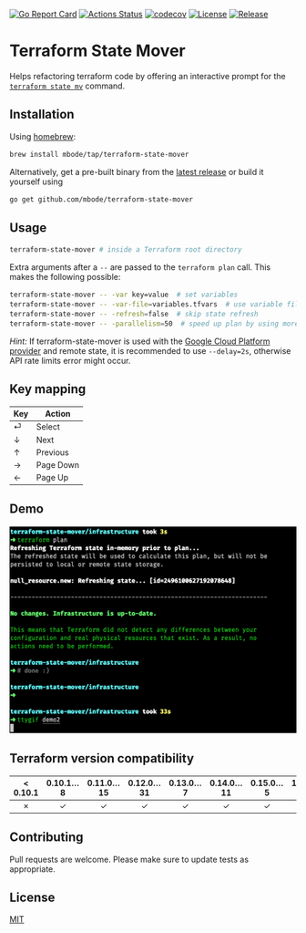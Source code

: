 [![Go Report Card](https://goreportcard.com/badge/github.com/mbode/terraform-state-mover)](https://goreportcard.com/report/github.com/mbode/terraform-state-mover)
[![Actions Status](https://github.com/mbode/terraform-state-mover/workflows/Check/badge.svg)](https://github.com/mbode/terraform-state-mover/actions)
[![codecov](https://codecov.io/gh/mbode/terraform-state-mover/branch/master/graph/badge.svg)](https://codecov.io/gh/mbode/terraform-state-mover)
[![License](https://img.shields.io/github/license/mbode/terraform-state-mover)](https://github.com/mbode/terraform-state-mover/blob/master/LICENSE)
[![Release](https://img.shields.io/github/v/release/mbode/terraform-state-mover)](https://github.com/mbode/terraform-state-mover/releases/latest)

# Terraform State Mover

Helps refactoring terraform code by offering an interactive prompt for the [`terraform state mv`](https://www.terraform.io/docs/commands/state/mv.html) command.

## Installation

Using [homebrew](https://brew.sh/):
```bash
brew install mbode/tap/terraform-state-mover
```

Alternatively, get a pre-built binary from the [latest release](https://github.com/mbode/terraform-state-mover/releases/latest) or build it yourself using

```bash
go get github.com/mbode/terraform-state-mover
```

## Usage

```bash
terraform-state-mover # inside a Terraform root directory
```

Extra arguments after a `--` are passed to the `terraform plan` call. This makes the following possible:
```bash
terraform-state-mover -- -var key=value  # set variables
terraform-state-mover -- -var-file=variables.tfvars  # use variable files
terraform-state-mover -- -refresh=false  # skip state refresh
terraform-state-mover -- -parallelism=50  # speed up plan by using more concurrent operations
```

*Hint:*
If terraform-state-mover is used with the [Google Cloud Platform provider](https://www.terraform.io/docs/providers/google/index.html) and remote state, it is recommended to use `--delay=2s`, otherwise API rate limits error might occur.

## Key mapping
| Key | Action    |
|-----|-----------|
| ⏎   | Select    |
| ↓   | Next      |
| ↑   | Previous  |
| →   | Page Down |
| ←   | Page Up   |

## Demo

![](demo.gif)

## Terraform version compatibility

| < 0.10.1 | 0.10.1…8 | 0.11.0…15 | 0.12.0…31 | 0.13.0…7 | 0.14.0…11 | 0.15.0…5 | 1.0.0…11 |
|:--------:|:--------:|:---------:|:---------:|:--------:|:---------:|:--------:|:--------:|
| ✗        | ✓        | ✓         | ✓         | ✓        | ✓         | ✓        |    ✓     |

## Contributing
Pull requests are welcome. Please make sure to update tests as appropriate.

## License
[MIT](https://choosealicense.com/licenses/mit/)
